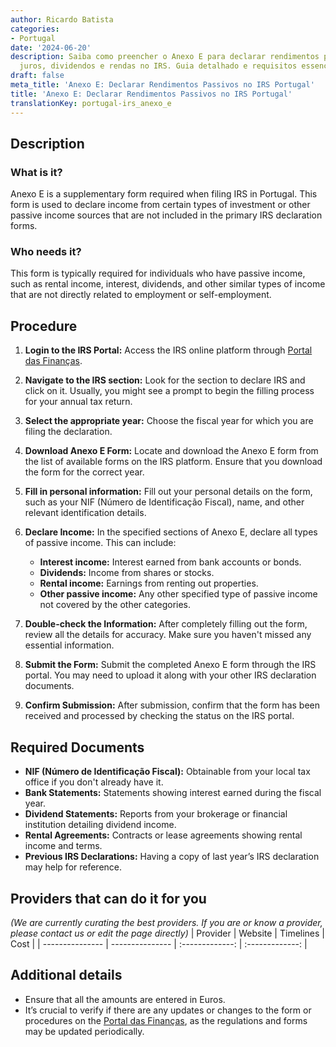 ```yaml
---
author: Ricardo Batista
categories:
- Portugal
date: '2024-06-20'
description: Saiba como preencher o Anexo E para declarar rendimentos passivos como
  juros, dividendos e rendas no IRS. Guia detalhado e requisitos essenciais.
draft: false
meta_title: 'Anexo E: Declarar Rendimentos Passivos no IRS Portugal'
title: 'Anexo E: Declarar Rendimentos Passivos no IRS Portugal'
translationKey: portugal-irs_anexo_e
---
```



## Description
### What is it?
Anexo E is a supplementary form required when filing IRS in Portugal. This form is used to declare income from certain types of investment or other passive income sources that are not included in the primary IRS declaration forms.

### Who needs it?
This form is typically required for individuals who have passive income, such as rental income, interest, dividends, and other similar types of income that are not directly related to employment or self-employment.

## Procedure
1. **Login to the IRS Portal:**
   Access the IRS online platform through [Portal das Finanças](https://www.portaldasfinancas.gov.pt/).

2. **Navigate to the IRS section:**
   Look for the section to declare IRS and click on it. Usually, you might see a prompt to begin the filling process for your annual tax return.

3. **Select the appropriate year:**
   Choose the fiscal year for which you are filing the declaration.

4. **Download Anexo E Form:**
   Locate and download the Anexo E form from the list of available forms on the IRS platform. Ensure that you download the form for the correct year.

5. **Fill in personal information:**
   Fill out your personal details on the form, such as your NIF (Número de Identificação Fiscal), name, and other relevant identification details.

6. **Declare Income:**
   In the specified sections of Anexo E, declare all types of passive income. This can include:
   - **Interest income:** Interest earned from bank accounts or bonds.
   - **Dividends:** Income from shares or stocks.
   - **Rental income:** Earnings from renting out properties.
   - **Other passive income:** Any other specified type of passive income not covered by the other categories.

7. **Double-check the Information:**
   After completely filling out the form, review all the details for accuracy. Make sure you haven't missed any essential information.

8. **Submit the Form:**
   Submit the completed Anexo E form through the IRS portal. You may need to upload it along with your other IRS declaration documents.

9. **Confirm Submission:**
   After submission, confirm that the form has been received and processed by checking the status on the IRS portal.

## Required Documents
- **NIF (Número de Identificação Fiscal):**
  Obtainable from your local tax office if you don't already have it.
- **Bank Statements:**
  Statements showing interest earned during the fiscal year.
- **Dividend Statements:**
  Reports from your brokerage or financial institution detailing dividend income.
- **Rental Agreements:**
  Contracts or lease agreements showing rental income and terms.
- **Previous IRS Declarations:**
  Having a copy of last year’s IRS declaration may help for reference.

## Providers that can do it for you
_(We are currently curating the best providers. If you are or know a provider, please contact us or edit the page directly)_
| Provider        |     Website     |     Timelines    |       Cost      |
| --------------- | --------------- |  :-------------: | :-------------: |

## Additional details
- Ensure that all the amounts are entered in Euros.
- It’s crucial to verify if there are any updates or changes to the form or procedures on the [Portal das Finanças](https://www.portaldasfinancas.gov.pt/), as the regulations and forms may be updated periodically.